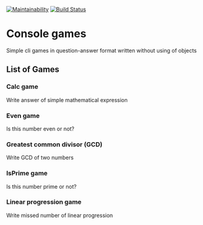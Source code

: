 [![Maintainability](https://api.codeclimate.com/v1/badges/37341afa0ee22f952a0e/maintainability)](https://codeclimate.com/github/ddrgis/project-lvl1-s212/maintainability) [![Build Status](https://travis-ci.org/ddrgis/project-lvl1-s212.svg?branch=develop)](https://travis-ci.org/ddrgis/project-lvl1-s212)

# Console games

Simple cli games in question-answer format written without using of objects

## List of Games

### Calc game

Write answer of simple mathematical expression

### Even game

Is this number even or not?

### Greatest common divisor (GCD)

Write GCD of two numbers

### IsPrime game

Is this number prime or not?

### Linear progression game

Write missed number of linear progression